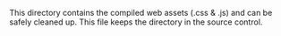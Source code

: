 This directory contains the compiled web assets (.css & .js) and can be safely cleaned up.
This file keeps the directory in the source control.